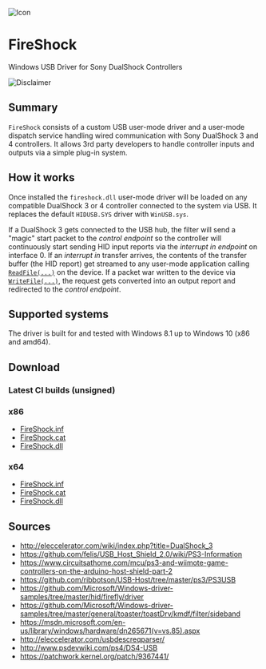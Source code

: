 ![Icon](https://raw.githubusercontent.com/nefarius/FireShock/master/Installer/FireShock.png)

# FireShock

Windows USB Driver for Sony DualShock Controllers

![Disclaimer](https://forums.vigem.org/assets/uploads/files/alpha_disclaimer.png)

## Summary

`FireShock` consists of a custom USB user-mode driver and a user-mode dispatch service handling wired communication with Sony DualShock 3 and 4 controllers. It allows 3rd party developers to handle controller inputs and outputs via a simple plug-in system.

## How it works

Once installed the `fireshock.dll` user-mode driver will be loaded on any compatible DualShock 3 or 4 controller connected to the system via USB. It replaces the default `HIDUSB.SYS` driver with `WinUSB.sys`.

If a DualShock 3 gets connected to the USB hub, the filter will send a "magic" start packet to the _control endpoint_ so the controller will continuously start sending HID input reports via the _interrupt in endpoint_ on interface 0. If an _interrupt in_ transfer arrives, the contents of the transfer buffer (the HID report) get streamed to any user-mode application calling [`ReadFile(...)`](https://msdn.microsoft.com/en-us/library/windows/desktop/aa365467(v=vs.85).aspx) on the device. If a packet war written to the device via [`WriteFile(...)`](https://msdn.microsoft.com/en-us/library/windows/desktop/aa365747(v=vs.85).aspx), the request gets converted into an output report and redirected to the _control endpoint_.

## Supported systems

The driver is built for and tested with Windows 8.1 up to Windows 10 (x86 and amd64).

## Download

### Latest CI builds (unsigned)

### x86

- [FireShock.inf](https://ci.appveyor.com/api/projects/nefarius/fireshock/artifacts/bin/x86/FireShock/FireShock.inf?job=Platform%3A%20Win32)
- [FireShock.cat](https://ci.appveyor.com/api/projects/nefarius/fireshock/artifacts/bin/x86/FireShock/FireShock.cat?job=Platform%3A%20Win32)
- [FireShock.dll](https://ci.appveyor.com/api/projects/nefarius/fireshock/artifacts/bin/x86/FireShock/FireShock.dll?job=Platform%3A%20Win32)

### x64

- [FireShock.inf](https://ci.appveyor.com/api/projects/nefarius/fireshock/artifacts/bin/x64/FireShock/FireShock.inf?job=Platform%3A%20x64)
- [FireShock.cat](https://ci.appveyor.com/api/projects/nefarius/fireshock/artifacts/bin/x64/FireShock/FireShock.cat?job=Platform%3A%20x64)
- [FireShock.dll](https://ci.appveyor.com/api/projects/nefarius/fireshock/artifacts/bin/x64/FireShock/FireShock.dll?job=Platform%3A%20x64)

## Sources

- http://eleccelerator.com/wiki/index.php?title=DualShock_3
- https://github.com/felis/USB_Host_Shield_2.0/wiki/PS3-Information
- https://www.circuitsathome.com/mcu/ps3-and-wiimote-game-controllers-on-the-arduino-host-shield-part-2
- https://github.com/ribbotson/USB-Host/tree/master/ps3/PS3USB
- https://github.com/Microsoft/Windows-driver-samples/tree/master/hid/firefly/driver
- https://github.com/Microsoft/Windows-driver-samples/tree/master/general/toaster/toastDrv/kmdf/filter/sideband
- https://msdn.microsoft.com/en-us/library/windows/hardware/dn265671(v=vs.85).aspx
- http://eleccelerator.com/usbdescreqparser/
- http://www.psdevwiki.com/ps4/DS4-USB
- https://patchwork.kernel.org/patch/9367441/

